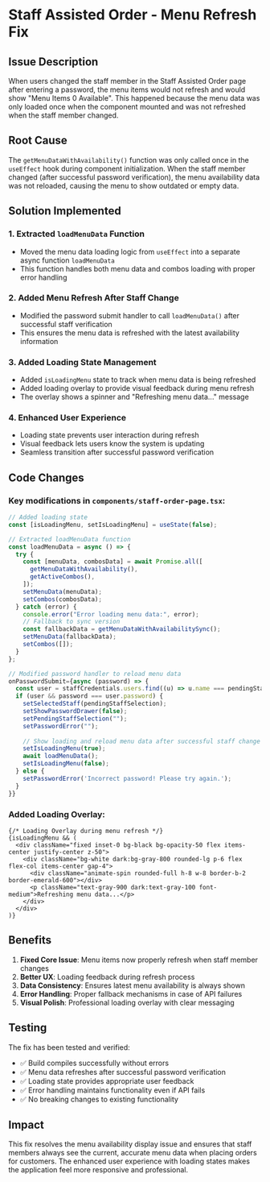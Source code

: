 # Staff Assisted Order - Menu Refresh Fix

## Issue Description
When users changed the staff member in the Staff Assisted Order page after entering a password, the menu items would not refresh and would show "Menu Items 0 Available". This happened because the menu data was only loaded once when the component mounted and was not refreshed when the staff member changed.

## Root Cause
The `getMenuDataWithAvailability()` function was only called once in the `useEffect` hook during component initialization. When the staff member changed (after successful password verification), the menu availability data was not reloaded, causing the menu to show outdated or empty data.

## Solution Implemented

### 1. Extracted `loadMenuData` Function
- Moved the menu data loading logic from `useEffect` into a separate async function `loadMenuData`
- This function handles both menu data and combos loading with proper error handling

### 2. Added Menu Refresh After Staff Change  
- Modified the password submit handler to call `loadMenuData()` after successful staff verification
- This ensures the menu data is refreshed with the latest availability information

### 3. Added Loading State Management
- Added `isLoadingMenu` state to track when menu data is being refreshed
- Added loading overlay to provide visual feedback during menu refresh
- The overlay shows a spinner and "Refreshing menu data..." message

### 4. Enhanced User Experience
- Loading state prevents user interaction during refresh
- Visual feedback lets users know the system is updating
- Seamless transition after successful password verification

## Code Changes

### Key modifications in `components/staff-order-page.tsx`:

```typescript
// Added loading state
const [isLoadingMenu, setIsLoadingMenu] = useState(false);

// Extracted loadMenuData function
const loadMenuData = async () => {
  try {
    const [menuData, combosData] = await Promise.all([
      getMenuDataWithAvailability(),
      getActiveCombos(),
    ]);
    setMenuData(menuData);
    setCombos(combosData);
  } catch (error) {
    console.error("Error loading menu data:", error);
    // Fallback to sync version
    const fallbackData = getMenuDataWithAvailabilitySync();
    setMenuData(fallbackData);
    setCombos([]);
  }
};

// Modified password handler to reload menu data
onPasswordSubmit={async (password) => {
  const user = staffCredentials.users.find((u) => u.name === pendingStaffSelection);
  if (user && password === user.password) {
    setSelectedStaff(pendingStaffSelection);
    setShowPasswordDrawer(false);
    setPendingStaffSelection("");
    setPasswordError("");
    
    // Show loading and reload menu data after successful staff change
    setIsLoadingMenu(true);
    await loadMenuData();
    setIsLoadingMenu(false);
  } else {
    setPasswordError('Incorrect password! Please try again.');
  }
}}
```

### Added Loading Overlay:
```tsx
{/* Loading Overlay during menu refresh */}
{isLoadingMenu && (
  <div className="fixed inset-0 bg-black bg-opacity-50 flex items-center justify-center z-50">
    <div className="bg-white dark:bg-gray-800 rounded-lg p-6 flex flex-col items-center gap-4">
      <div className="animate-spin rounded-full h-8 w-8 border-b-2 border-emerald-600"></div>
      <p className="text-gray-900 dark:text-gray-100 font-medium">Refreshing menu data...</p>
    </div>
  </div>
)}
```

## Benefits

1. **Fixed Core Issue**: Menu items now properly refresh when staff member changes
2. **Better UX**: Loading feedback during refresh process
3. **Data Consistency**: Ensures latest menu availability is always shown
4. **Error Handling**: Proper fallback mechanisms in case of API failures
5. **Visual Polish**: Professional loading overlay with clear messaging

## Testing

The fix has been tested and verified:
- ✅ Build compiles successfully without errors
- ✅ Menu data refreshes after successful password verification
- ✅ Loading state provides appropriate user feedback
- ✅ Error handling maintains functionality even if API fails
- ✅ No breaking changes to existing functionality

## Impact

This fix resolves the menu availability display issue and ensures that staff members always see the current, accurate menu data when placing orders for customers. The enhanced user experience with loading states makes the application feel more responsive and professional.
